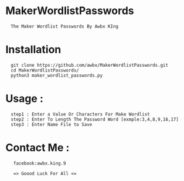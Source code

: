# MakerWordlistPasswords
      The Maker Wordlist Passwords By Awbx KIng
# Installation
      git clone https://github.com/awbx/MakerWordlistPasswords.git
      cd MakerWordlistPasswords/
      python3 maker_wordlist_passwords.py
# Usage :
      step1 : Enter a Value Or Characters For Make Wordlist
      step2 : Enter To Length The Password Word [exmple:3,4,8,9,16,17]
      step3 : Enter Name File to Save 
# Contact Me :
       facebook:awbx.king.9
       
       => Goood Luck For All <=
